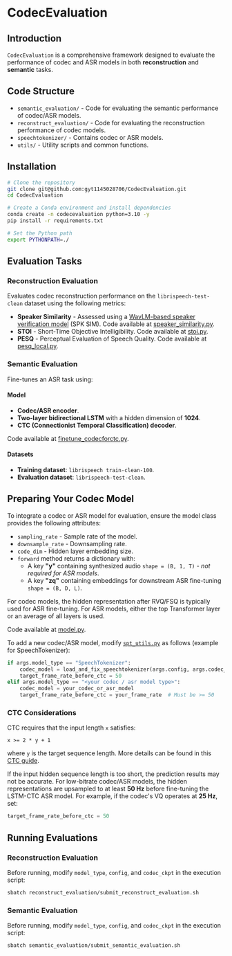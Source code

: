 # CodecEvaluation

## Introduction

`CodecEvaluation` is a comprehensive framework designed to evaluate the performance of codec and ASR models in both **reconstruction** and **semantic** tasks.

## Code Structure
- `semantic_evaluation/` - Code for evaluating the semantic performance of codec/ASR models.
- `reconstruct_evaluation/` - Code for evaluating the reconstruction performance of codec models.
- `speechtokenizer/` - Contains codec or ASR models.
- `utils/` - Utility scripts and common functions.

## Installation

```bash
# Clone the repository
git clone git@github.com:gyt1145028706/CodecEvaluation.git
cd CodecEvaluation

# Create a Conda environment and install dependencies
conda create -n codecevaluation python=3.10 -y
pip install -r requirements.txt

# Set the Python path
export PYTHONPATH=./
```

## Evaluation Tasks

### Reconstruction Evaluation
Evaluates codec reconstruction performance on the `librispeech-test-clean` dataset using the following metrics:
- **Speaker Similarity** - Assessed using a [WavLM-based speaker verification model](https://huggingface.co/Dongchao/UniAudio/resolve/main/wavlm_large_finetune.pth) (SPK SIM). Code available at [speaker_similarity.py](reconstruct_evaluation/speaker_similarity.py).
- **STOI** - Short-Time Objective Intelligibility. Code available at [stoi.py](reconstruct_evaluation/stoi.py).
- **PESQ** - Perceptual Evaluation of Speech Quality. Code available at [pesq_local.py](reconstruct_evaluation/pesq_local.py).

### Semantic Evaluation
Fine-tunes an ASR task using:

#### Model
- **Codec/ASR encoder**.
- **Two-layer bidirectional LSTM** with a hidden dimension of **1024**.
- **CTC (Connectionist Temporal Classification) decoder**.

Code available at [finetune_codecforctc.py](semantic_evaluation/finetune_codecforctc.py).

#### Datasets
- **Training dataset**: `librispeech train-clean-100`.
- **Evaluation dataset**: `librispeech-test-clean`.

## Preparing Your Codec Model
To integrate a codec or ASR model for evaluation, ensure the model class provides the following attributes:
- `sampling_rate` - Sample rate of the model.
- `downsample_rate` - Downsampling rate.
- `code_dim` - Hidden layer embedding size.
- `forward` method returns a dictionary with:
  - A key **"y"** containing synthesized audio `shape = (B, 1, T)` - *not required for ASR models*.
  - A key **"zq"** containing embeddings for downstream ASR fine-tuning `shape = (B, D, L)`.

For codec models, the hidden representation after RVQ/FSQ is typically used for ASR fine-tuning. 
For ASR models, either the top Transformer layer or an average of all layers is used.

Code available at [model.py](speechtokenizer/model.py).

To add a new codec/ASR model, modify [`spt_utils.py`](./utils/spt_utils.py) as follows (example for SpeechTokenizer):

```python
if args.model_type == "SpeechTokenizer":
    codec_model = load_and_fix_speechtokenizer(args.config, args.codec_ckpt)
    target_frame_rate_before_ctc = 50
elif args.model_type == "<your codec / asr model type>":
    codec_model = your_codec_or_asr_model
    target_frame_rate_before_ctc = your_frame_rate  # Must be >= 50
```

### CTC Considerations
CTC requires that the input length `x` satisfies:
```
x >= 2 * y + 1
```
where `y` is the target sequence length. More details can be found in this [CTC guide](https://distill.pub/2017/ctc/).

If the input hidden sequence length is too short, the prediction results may not be accurate. 
For low-bitrate codec/ASR models, the hidden representations are upsampled to at least **50 Hz** before fine-tuning the LSTM-CTC ASR model. 
For example, if the codec's VQ operates at **25 Hz**, set:
```python
target_frame_rate_before_ctc = 50
```

## Running Evaluations

### Reconstruction Evaluation
Before running, modify `model_type`, `config`, and `codec_ckpt` in the execution script:
```bash
sbatch reconstruct_evaluation/submit_reconstruct_evaluation.sh
```

### Semantic Evaluation
Before running, modify `model_type`, `config`, and `codec_ckpt` in the execution script:
```bash
sbatch semantic_evaluation/submit_semantic_evaluation.sh
```
